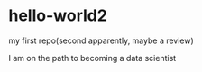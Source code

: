 # hello-world2
my first repo(second apparently, maybe a review)

I am on the path to becoming a data scientist
